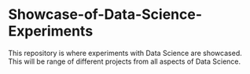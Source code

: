 # Showcase-of-Data-Science-Experiments
This repository is where experiments with Data Science are showcased. This will be range of different projects from all aspects of Data Science.

